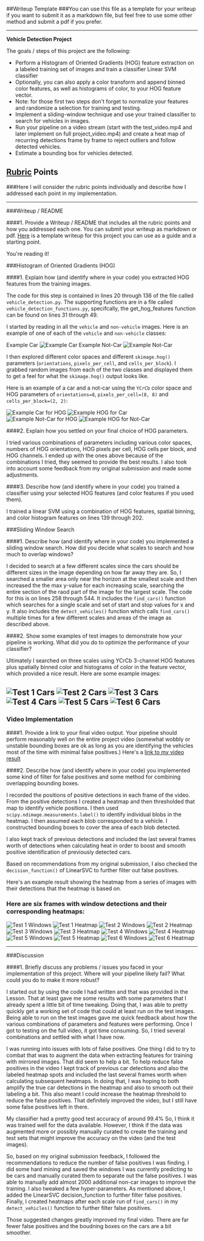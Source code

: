##Writeup Template
###You can use this file as a template for your writeup if you want to submit it as a markdown file, but feel free to use some other method and submit a pdf if you prefer.

---

**Vehicle Detection Project**

The goals / steps of this project are the following:

* Perform a Histogram of Oriented Gradients (HOG) feature extraction on a labeled training set of images and train a classifier Linear SVM classifier
* Optionally, you can also apply a color transform and append binned color features, as well as histograms of color, to your HOG feature vector. 
* Note: for those first two steps don't forget to normalize your features and randomize a selection for training and testing.
* Implement a sliding-window technique and use your trained classifier to search for vehicles in images.
* Run your pipeline on a video stream (start with the test_video.mp4 and later implement on full project_video.mp4) and create a heat map of recurring detections frame by frame to reject outliers and follow detected vehicles.
* Estimate a bounding box for vehicles detected.

[//]: # (Image References)
[image1]: ./output_images/example_car.png
[image2]: ./output_images/example_notcar.png
[image3]: ./output_images/example_car_for_hog.png
[image4]: ./output_images/example_hog.png
[image5]: ./output_images/example_notcar_for_hog.png
[image6]: ./output_images/example_notcar_hog.png
[image7]: ./output_images/test1_cars.png
[image8]: ./output_images/test2_cars.png
[image9]: ./output_images/test3_cars.png
[image10]: ./output_images/test4_cars.png
[image11]: ./output_images/test5_cars.png
[image12]: ./output_images/test6_cars.png
[image13]: ./output_images/test1_windows.png
[image14]: ./output_images/test1_heat.png
[image15]: ./output_images/test2_windows.png
[image16]: ./output_images/test2_heat.png
[image17]: ./output_images/test3_windows.png
[image18]: ./output_images/test3_heat.png
[image19]: ./output_images/test4_windows.png
[image20]: ./output_images/test4_heat.png
[image21]: ./output_images/test5_windows.png
[image22]: ./output_images/test5_heat.png
[image23]: ./output_images/test6_windows.png
[image24]: ./output_images/test6_heat.png
[video1]: ./project_video_output.mp4

## [Rubric](https://review.udacity.com/#!/rubrics/513/view) Points
###Here I will consider the rubric points individually and describe how I addressed each point in my implementation.  

---
###Writeup / README

####1. Provide a Writeup / README that includes all the rubric points and how you addressed each one.  You can submit your writeup as markdown or pdf.  [Here](https://github.com/udacity/CarND-Vehicle-Detection/blob/master/writeup_template.md) is a template writeup for this project you can use as a guide and a starting point.  

You're reading it!

###Histogram of Oriented Gradients (HOG)

####1. Explain how (and identify where in your code) you extracted HOG features from the training images.

The code for this step is contained in lines 20 through 136 of the file called `vehicle_detection.py`. The supporting functions are in a file called `vehicle_detection_functions.py`, specifcally, the get_hog_features function can be found on lines 31 through 49.  

I started by reading in all the `vehicle` and `non-vehicle` images.  Here is an example of one of each of the `vehicle` and `non-vehicle` classes:

Example Car
![Example Car][image1]
Example Not-Car
![Example Not-Car][image2]

I then explored different color spaces and different `skimage.hog()` parameters (`orientations`, `pixels_per_cell`, and `cells_per_block`).  I grabbed random images from each of the two classes and displayed them to get a feel for what the `skimage.hog()` output looks like.

Here is an example of a car and a not-car using the `YCrCb` color space and HOG parameters of `orientations=8`, `pixels_per_cell=(8, 8)` and `cells_per_block=(2, 2)`:


![Example Car for HOG][image3]
![Example HOG for Car][image4]
![Example Not-Car for HOG][image5]
![Example HOG for Not-Car][image6]

####2. Explain how you settled on your final choice of HOG parameters.

I tried various combinations of parameters including various color spaces, numbers of HOG orientations, HOG pixels per cell, HOG cells per block, and HOG channels.  I ended up with the ones above because of the combinations I tried, they seemed to provide the best results.  I also took into account some feedback from my original submission and made some adjustments.

####3. Describe how (and identify where in your code) you trained a classifier using your selected HOG features (and color features if you used them).

I trained a linear SVM using a combination of HOG features, spatial binning, and color histogram features on lines 139 through 202.

###Sliding Window Search

####1. Describe how (and identify where in your code) you implemented a sliding window search.  How did you decide what scales to search and how much to overlap windows?

I decided to search at a few different scales since the cars should be different sizes in the image depending on how far away they are.  So, I searched a smaller area only near the horizon at the smallest scale and then increased the the max y-value for each increasing scale, searching the entire section of the raod part of the image for the largest scale.  The code for this is on lines 258 through 544.  It includes the `find_cars()` function which searches for a single scale and set of start and stop values for x and y.  It also includes the `detect_vehicles()` function which calls `find_cars()` multiple times for a few different scales and areas of the image as described above.


####2. Show some examples of test images to demonstrate how your pipeline is working.  What did you do to optimize the performance of your classifier?

Ultimately I searched on three scales using YCrCb 3-channel HOG features plus spatially binned color and histograms of color in the feature vector, which provided a nice result.  Here are some example images:

![Test 1 Cars][image7]
![Test 2 Cars][image8]
![Test 3 Cars][image9]
![Test 4 Cars][image10]
![Test 5 Cars][image11]
![Test 6 Cars][image12]
---

### Video Implementation

####1. Provide a link to your final video output.  Your pipeline should perform reasonably well on the entire project video (somewhat wobbly or unstable bounding boxes are ok as long as you are identifying the vehicles most of the time with minimal false positives.)
Here's a [link to my video result](./project_video_output.mp4)


####2. Describe how (and identify where in your code) you implemented some kind of filter for false positives and some method for combining overlapping bounding boxes.

I recorded the positions of positive detections in each frame of the video.  From the positive detections I created a heatmap and then thresholded that map to identify vehicle positions.  I then used `scipy.ndimage.measurements.label()` to identify individual blobs in the heatmap.  I then assumed each blob corresponded to a vehicle.  I constructed bounding boxes to cover the area of each blob detected.  

I also kept track of previous detections and included the last several frames worth of detections when calculating heat in order to boost and smooth positive identification of previously detected cars.

Based on recommendations from my original submission, I also checked the `decision_function()` of LinearSVC to further filter out false positives.

Here's an example result showing the heatmap from a series of images with their detections that the heatmap is based on.

### Here are six frames with window detections and their corresponding heatmaps:

![Test 1 Windows][image13]
![Test 1 Heatmap][image14]
![Test 2 Windows][image15]
![Test 2 Heatmap][image16]
![Test 3 Windows][image17]
![Test 3 Heatmap][image18]
![Test 4 Windows][image19]
![Test 4 Heatmap][image20]
![Test 5 Windows][image21]
![Test 5 Heatmap][image22]
![Test 6 Windows][image23]
![Test 6 Heatmap][image24]


---

###Discussion

####1. Briefly discuss any problems / issues you faced in your implementation of this project.  Where will your pipeline likely fail?  What could you do to make it more robust?

I started out by using the code I had written and that was provided in the Lesson.  That at least gave me some results with some parameters that I already spent a little bit of time tweaking.  Doing that, I was able to pretty quickly get a working set of code that could at least run on the test images.  Being able to run on the test images gave me quick feedback about how the various combinations of parameters and features were performing. Once I got to testing on the full video, it got time consuming. So, I tried several combinations and settled with what I have now.

I was running into issues with lots of false positives.  One thing I did to try to combat that was to augment the data when extracting features for training with mirrored images.  That did seem to help a bit.  To help reduce false positives in the video I kept track of previous car detections and also the labeled heatmap spots and included the last several frames worth when calculating subsequent heatmaps.  In doing that, I was hoping to both amplify the true car detections in the heatmap and also to smooth out their labeling a bit.  This also meant I could increase the heatmap threshold to reduce the false positives.  That definitely improved the video, but I still have some false positives left in there.

My classifier had a pretty good test accuracy of around 99.4% So, I think it was trained well for the data available.  However, I think if the data was augmented more or possibly manually curated to create the training and test sets that might improve the accuracy on the video (and the test images).

So, based on my original submission feedback, I followed the recommendations to reduce the number of false positives I was finding.  I did some hard mining and saved the windows I was currently predicting to be cars and manually curated them to separate out the false positives.  I was able to manually add almost 2000 additional non-car images to improve the training.  I also tweaked a few hyper-parameters.  As mentioned above, I added the LinearSVC decision_function to further filter false positives.  Finally, I created heatmaps after each scale run of `find_cars()` in my `detect_vehicles()` function to further filter false positives.

Those suggested changes greatly improved my final video.  There are far fewer false positives and the boudning boxes on the cars are a bit smoother.



 

